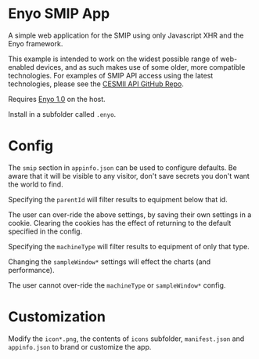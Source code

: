 # Enyo SMIP App

A simple web application for the SMIP using only Javascript XHR and the Enyo framework.

This example is intended to work on the widest possible range of web-enabled devices, and as such makes use of some older, more compatible technologies. For examples of SMIP API access using the latest technologies, please see the [CESMII API GitHub Repo](https://github.com/cesmii/API).

Requires [Enyo 1.0](https://github.com/webOS-ports/enyo-1.0) on the host.

Install in a subfolder called `.enyo`.

# Config

The `smip` section in `appinfo.json` can be used to configure defaults. Be aware that it will be visible to any visitor, don't save secrets you don't want the world to find.

Specifying the `parentId` will filter results to equipment below that id.

The user can over-ride the above settings, by saving their own settings in a cookie. Clearing the cookies has the effect of returning to the default specified in the config.

Specifying the `machineType` will filter results to equipment of only that type.

Changing the `sampleWindow*` settings will effect the charts (and performance).

The user cannot over-ride the `machineType` or `sampleWindow*` config.

# Customization

Modify the `icon*.png`, the contents of `icons` subfolder, `manifest.json` and `appinfo.json` to brand or customize the app.